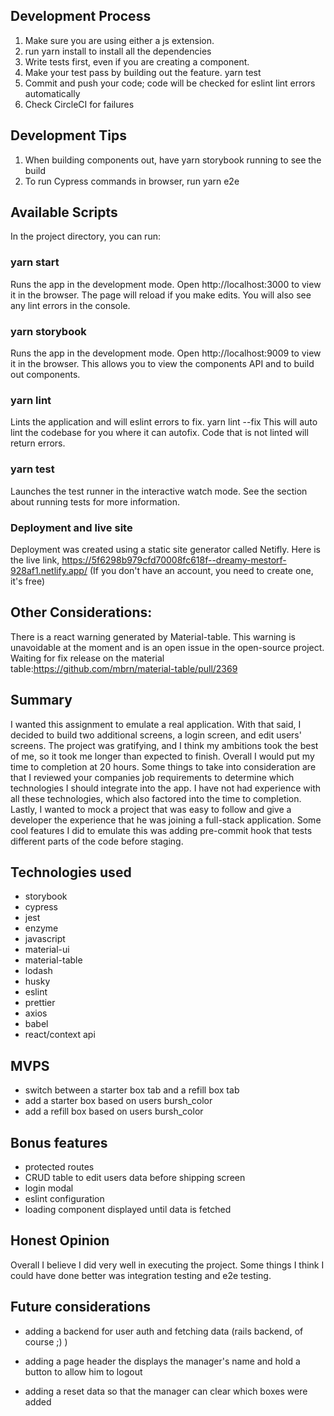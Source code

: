 ## Development Process

1. Make sure you are using either a js extension.
1. run yarn install to install all the dependencies
1. Write tests first, even if you are creating a component.
1. Make your test pass by building out the feature. yarn test
1. Commit and push your code; code will be checked for eslint lint errors automatically
1. Check CircleCI for failures

## Development Tips

1. When building components out, have yarn storybook running to see the build
1. To run Cypress commands in browser, run yarn e2e

## Available Scripts

In the project directory, you can run:

### yarn start

Runs the app in the development mode.
Open http://localhost:3000 to view it in the browser.
The page will reload if you make edits.
You will also see any lint errors in the console.

### yarn storybook

Runs the app in the development mode.
Open http://localhost:9009 to view it in the browser.
This allows you to view the components API and to build out components.

### yarn lint

Lints the application and will eslint errors to fix.
yarn lint --fix
This will auto lint the codebase for you where it can autofix.
Code that is not linted will return errors.

### yarn test

Launches the test runner in the interactive watch mode.
See the section about running tests for more information.

### Deployment and live site

Deployment was created using a static site generator called Netifly. Here is the live link, https://5f6298b979cfd70008fc618f--dreamy-mestorf-928af1.netlify.app/ (If you don't have an account, you need to create one, it's free)

## Other Considerations:

There is a react warning generated by Material-table. This warning is unavoidable at the moment and is an open issue in the open-source project. Waiting for fix release on the material table:https://github.com/mbrn/material-table/pull/2369

## Summary

I wanted this assignment to emulate a real application. With that said, I decided to build two additional screens, a login screen, and edit users' screens. The project was gratifying, and I think my ambitions took the best of me, so it took me longer than expected to finish. Overall I would put my time to completion at 20 hours. Some things to take into consideration are that I reviewed your companies job requirements to determine which technologies I should integrate into the app. I have not had experience with all these technologies, which also factored into the time to completion. Lastly, I wanted to mock a project that was easy to follow and give a developer the experience that he was joining a full-stack application. Some cool features I did to emulate this was adding pre-commit hook that tests different parts of the code before staging.

## Technologies used

- storybook
- cypress
- jest
- enzyme
- javascript
- material-ui
- material-table
- lodash
- husky
- eslint
- prettier
- axios
- babel
- react/context api

## MVPS

- switch between a starter box tab and a refill box tab
- add a starter box based on users bursh_color
- add a refill box based on users bursh_color

## Bonus features

- protected routes
- CRUD table to edit users data before shipping screen
- login modal
- eslint configuration
- loading component displayed until data is fetched

## Honest Opinion

Overall I believe I did very well in executing the project. Some things I think I could have done better was integration testing and e2e testing.

## Future considerations

- adding a backend for user auth and fetching data (rails backend, of course ;) )

- adding a page header the displays the manager's name and hold a button to allow him to logout

- adding a reset data so that the manager can clear which boxes were added

